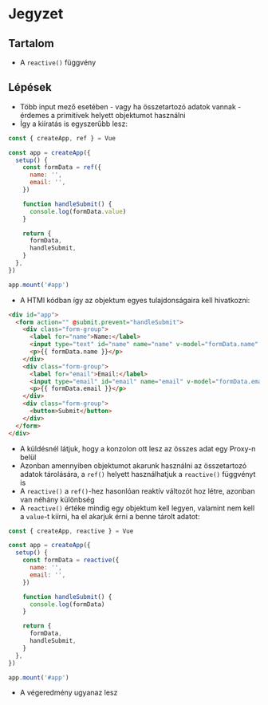# Jegyzet

## Tartalom

- A `reactive()` függvény

## Lépések

- Több input mező esetében - vagy ha összetartozó adatok vannak - érdemes a primitívek helyett objektumot használni
- Így a kiíratás is egyszerűbb lesz:

```js
const { createApp, ref } = Vue

const app = createApp({
  setup() {
    const formData = ref({
      name: '',
      email: '',
    })

    function handleSubmit() {
      console.log(formData.value)
    }

    return {
      formData,
      handleSubmit,
    }
  },
})

app.mount('#app')
```

- A HTMl kódban így az objektum egyes tulajdonságaira kell hivatkozni:

```html
<div id="app">
  <form action="" @submit.prevent="handleSubmit">
    <div class="form-group">
      <label for="name">Name:</label>
      <input type="text" id="name" name="name" v-model="formData.name" />
      <p>{{ formData.name }}</p>
    </div>
    <div class="form-group">
      <label for="email">Email:</label>
      <input type="email" id="email" name="email" v-model="formData.email" />
      <p>{{ formData.email }}</p>
    </div>
    <div class="form-group">
      <button>Submit</button>
    </div>
  </form>
</div>
```

- A küldésnél látjuk, hogy a konzolon ott lesz az összes adat egy Proxy-n belül
- Azonban amennyiben objektumot akarunk használni az összetartozó adatok tárolására, a `ref()` helyett használhatjuk a `reactive()` függvényt is
- A `reactive()` a `ref()`-hez hasonlóan reaktív változót hoz létre, azonban van néhány különbség
- A `reactive()` értéke mindig egy objektum kell legyen, valamint nem kell a `value`-t kiírni, ha el akarjuk érni a benne tárolt adatot:

```js
const { createApp, reactive } = Vue

const app = createApp({
  setup() {
    const formData = reactive({
      name: '',
      email: '',
    })

    function handleSubmit() {
      console.log(formData)
    }

    return {
      formData,
      handleSubmit,
    }
  },
})

app.mount('#app')
```

- A végeredmény ugyanaz lesz
